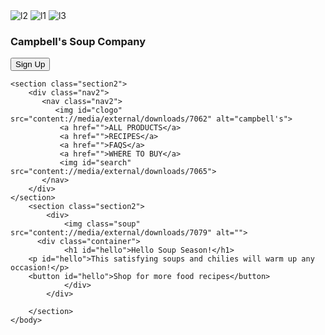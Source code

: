 <html>
    <head>
        <title>Hello Soup Season</title>
        <link rel="stylesheet" href="test2.css">
    </head>
    <body>
       <section class="section1">
           <div class="nav1">
           <nav class="nav1">
            <img class="fauget" src="content://media/external/downloads/7072" alt="l2">
            <img class="prago" src="content://media/external/downloads/7069" alt="l1">     
            <img class="burger" src="content://media/external/downloads/7075" alt="l3">
            <h3 id="Csc">Campbell's Soup Company</h3>
            <button class="btn">Sign Up</button>
            </nav>
        </div>
    </section> 
         
    <section class="section2">      
        <div class="nav2">
           <nav class="nav2">
              <img id="clogo" src="content://media/external/downloads/7062" alt="campbell's">
               <a href="">ALL PRODUCTS</a>
               <a href="">RECIPES</a>
               <a href="">FAQS</a>
               <a href="">WHERE TO BUY</a>   
               <img id="search" src="content://media/external/downloads/7065">          
           </nav> 
        </div>
    </section>
        <section class="section2">
            <div>
                <img class="soup" src="content://media/external/downloads/7079" alt="">
          <div class="container">
                <h1 id="hello">Hello Soup Season!</h1>
        <p id="hello">This satisfying soups and chilies will warm up any occasion!</p>     
        <button id="hello">Shop for more food recipes</button>       
                </div>
            </div>
            
        </section>
    </body>
</html>





